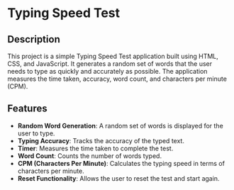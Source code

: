 # Typing Speed Test

## Description

This project is a simple Typing Speed Test application built using HTML, CSS, and JavaScript. It generates a random set of words that the user needs to type as quickly and accurately as possible. The application measures the time taken, accuracy, word count, and characters per minute (CPM).

## Features

- **Random Word Generation**: A random set of words is displayed for the user to type.
- **Typing Accuracy**: Tracks the accuracy of the typed text.
- **Timer**: Measures the time taken to complete the test.
- **Word Count**: Counts the number of words typed.
- **CPM (Characters Per Minute)**: Calculates the typing speed in terms of characters per minute.
- **Reset Functionality**: Allows the user to reset the test and start again.
